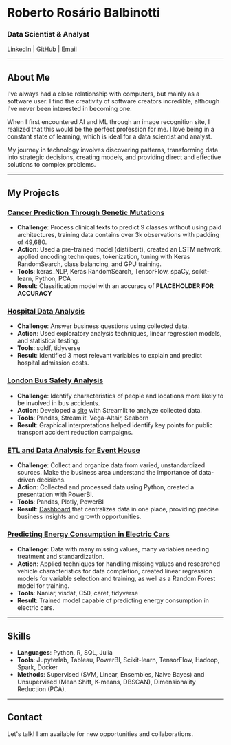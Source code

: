 # Roberto Rosário Balbinotti
### Data Scientist & Analyst

[LinkedIn](https://linkedin.com/in/roberto-balbinotti) | [GitHub](https://github.com/rbalbinotti) | [Email](mailto:balbinotti@proton.me)

---

## About Me

I've always had a close relationship with computers, but mainly as a software user. I find the creativity of software creators incredible, although I've never been interested in becoming one.

When I first encountered AI and ML through an image recognition site, I realized that this would be the perfect profession for me. I love being in a constant state of learning, which is ideal for a data scientist and analyst.

My journey in technology involves discovering patterns, transforming data into strategic decisions, creating models, and providing direct and effective solutions to complex problems.

---

## My Projects

### [Cancer Prediction Through Genetic Mutations](https://github.com/rbalbinotti/treat_cancer_keras)
- **Challenge**: Process clinical texts to predict 9 classes without using paid architectures, training data contains over 3k observations with padding of 49,680.
- **Action**: Used a pre-trained model (distilbert), created an LSTM network, applied encoding techniques, tokenization, tuning with Keras RandomSearch, class balancing, and GPU training.
- **Tools**: keras_NLP, Keras RandomSearch, TensorFlow, spaCy, scikit-learn, Python, PCA
- **Result**: Classification model with an accuracy of **PLACEHOLDER FOR ACCURACY**

### [Hospital Data Analysis](https://github.com/rbalbinotti/analise_hospitalar_R)
- **Challenge**: Answer business questions using collected data.
- **Action**: Used exploratory analysis techniques, linear regression models, and statistical testing.
- **Tools**: sqldf, tidyverse
- **Result**: Identified 3 most relevant variables to explain and predict hospital admission costs.

### [London Bus Safety Analysis](https://github.com/rbalbinotti/Analise_Risco_Transp_Publico)
- **Challenge**: Identify characteristics of people and locations more likely to be involved in bus accidents.
- **Action**: Developed a [site](https://londonbusanalysis.streamlit.app/) with Streamlit to analyze collected data.
- **Tools**: Pandas, Streamlit, Vega-Altair, Seaborn
- **Result**: Graphical interpretations helped identify key points for public transport accident reduction campaigns.

### [ETL and Data Analysis for Event House](https://github.com/rbalbinotti/thai_portfolio)
- **Challenge**: Collect and organize data from varied, unstandardized sources. Make the business area understand the importance of data-driven decisions.
- **Action**: Collected and processed data using Python, created a presentation with PowerBI.
- **Tools**: Pandas, Plotly, PowerBI
- **Result**: [Dashboard](https://app.powerbi.com/links/W_23bQhW44?ctid=95b5599e-390a-4a3f-89b3-994aea1ad632&pbi_source=linkShare) that centralizes data in one place, providing precise business insights and growth opportunities.

### [Predicting Energy Consumption in Electric Cars](https://github.com/rbalbinotti/Prevendo_Cons_Energia_Carros)
- **Challenge**: Data with many missing values, many variables needing treatment and standardization.
- **Action**: Applied techniques for handling missing values and researched vehicle characteristics for data completion, created linear regression models for variable selection and training, as well as a Random Forest model for training.
- **Tools**: Naniar, visdat, C50, caret, tidyverse
- **Result**: Trained model capable of predicting energy consumption in electric cars.

---

## Skills

- **Languages**: Python, R, SQL, Julia
- **Tools**: Jupyterlab, Tableau, PowerBI, Scikit-learn, TensorFlow, Hadoop, Spark, Docker
- **Methods**: Supervised (SVM, Linear, Ensembles, Naive Bayes) and Unsupervised (Mean Shift, K-means, DBSCAN), Dimensionality Reduction (PCA).

---

## Contact

Let's talk! I am available for new opportunities and collaborations.
